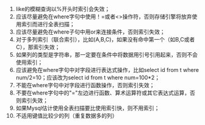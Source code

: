 1. like的模糊查询以%开头时索引会失效；
2. 应该尽量避免在where字句中使用！=或者<>操作符，否则存储引擎将放弃使用索引而进行全表扫描；
3. 应该尽量避免在where子句中用or来连接条件，否则索引失效；
4. 对于多列索引（联合索引），比如(A,B,C)，如果没有命中第一个（如B,C或者C），那索引失效；
5. 如果列的类型是字符串，那一定要在条件中将数据用引号引用起来，否则不会使用索引；
6. 应该避免在where字句中对字段进行表达式操作，比如select id from t where num/2=10；应该改为select id from t where num=100*2；
7. 不能在where字句中对字段进行函数操作，否则索引失效；
8. 不要在where字句中的"="左边进行函数、算术运算符或其它表达式运算，否则索引失效；
9. 如果Mysql估计使用全表扫描要比使用索引快，则不用索引；
10. 不适用键值比较少的列（重复数据多的列）